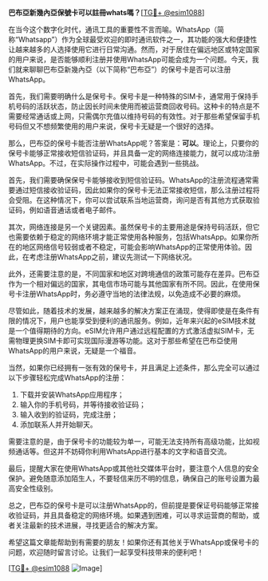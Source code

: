 **巴布亞新幾內亞保號卡可以註冊whats嗎？**[[TG💪+ @esim1088](https://t.me/s/esim1088)]

在当今这个数字化时代，通讯工具的重要性不言而喻。WhatsApp（简称“Whatsapp”）作为全球最受欢迎的即时通讯软件之一，其功能的强大和便捷性让越来越多的人选择使用它进行日常沟通。然而，对于居住在偏远地区或特定国家的用户来说，是否能够顺利注册并使用WhatsApp可能会成为一个问题。今天，我们就来聊聊巴布亞新幾內亞（以下简称“巴布亞”）的保号卡是否可以注册WhatsApp。

首先，我们需要明确什么是保号卡。保号卡是一种特殊的SIM卡，通常用于保持手机号码的活跃状态，防止因长时间未使用而被运营商回收号码。这种卡的特点是不需要经常通话或上网，只需偶尔充值以维持号码的有效性。对于那些希望保留手机号码但又不想频繁使用的用户来说，保号卡无疑是一个很好的选择。

那么，巴布亞的保号卡能否注册WhatsApp呢？答案是：**可以**。理论上，只要你的保号卡能够正常接收短信验证码，并且具备一定的网络连接能力，就可以成功注册WhatsApp。不过，在实际操作过程中，可能会遇到一些挑战。

首先，我们需要确保保号卡能够接收到短信验证码。WhatsApp的注册流程通常需要通过短信接收验证码，因此如果你的保号卡无法正常接收短信，那么注册过程将会受阻。在这种情况下，你可以尝试联系当地运营商，询问是否有其他方式获取验证码，例如语音通话或者电子邮件。

其次，网络连接是另一个关键因素。虽然保号卡的主要用途是保持号码活跃，但它也需要依赖于稳定的网络环境才能正常使用各种服务，包括WhatsApp。如果你所在的地区网络信号较弱或者不稳定，可能会影响WhatsApp的正常使用体验。因此，在考虑注册WhatsApp之前，建议先测试一下网络状况。

此外，还需要注意的是，不同国家和地区对跨境通信的政策可能存在差异。巴布亞作为一个相对偏远的国家，其电信市场可能与其他国家有所不同。因此，在使用保号卡注册WhatsApp时，务必遵守当地的法律法规，以免造成不必要的麻烦。

尽管如此，随着技术的发展，越来越多的解决方案正在涌现，使得即使是在条件有限的情况下，用户也能享受到便利的通讯服务。例如，近年来兴起的eSIM技术就是一个值得期待的方向。eSIM允许用户通过远程配置的方式激活虚拟SIM卡，无需物理更换SIM卡即可实现国际漫游等功能。这对于那些希望在巴布亞使用WhatsApp的用户来说，无疑是一个福音。

当然，如果你已经拥有一张有效的保号卡，并且满足上述条件，那么完全可以通过以下步骤轻松完成WhatsApp的注册：

1. 下载并安装WhatsApp应用程序；
2. 输入你的手机号码，并等待接收验证码；
3. 输入收到的验证码，完成注册；
4. 添加联系人并开始聊天。

需要注意的是，由于保号卡的功能较为单一，可能无法支持所有高级功能，比如视频通话等。但这并不妨碍你利用WhatsApp进行基本的文字和语音交流。

最后，提醒大家在使用WhatsApp或其他社交媒体平台时，要注意个人信息的安全保护。避免随意添加陌生人，不要轻信来历不明的信息，确保自己的账号设置为最高安全性级别。

总之，巴布亞的保号卡是可以注册WhatsApp的，但前提是要保证号码能够正常接收验证码，并且具备稳定的网络环境。如果遇到困难，可以寻求运营商的帮助，或者关注最新的技术进展，寻找更适合的解决方案。

希望这篇文章能帮助到有需要的朋友！如果你还有其他关于WhatsApp或保号卡的问题，欢迎随时留言讨论。让我们一起享受科技带来的便利吧！

[[TG💪+ @esim1088](https://t.me/s/esim1088) ![Image](https://i.postimg.cc/4NQfJmqS/Snipaste-2025-05-13-00-14-12.png)]